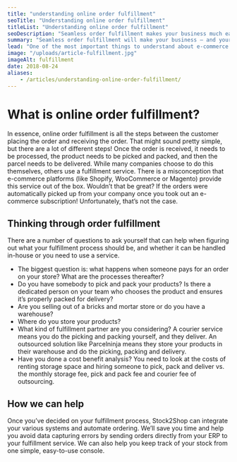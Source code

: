 ```yaml
---
title: "understanding online order fulfillment"
seoTitle: "Understanding online order fulfillment"
titleList: "Understanding online order fulfillment"
seoDescription: "Seamless order fulfillment makes your business much easier, while a complicated fulfillment process can slow everything down. Here's what you need to know."
summary: "Seamless order fulfillment will make your business – and your life – much easier. Here’s what you need to know, and how to think through order fulfillment."
lead: "One of the most important things to understand about e-commerce is the fulfillment process. Seamless fulfillment will make your business – and your life – much easier, while a complicated fulfillment process can slow everything down."
image: "/uploads/article-fulfillment.jpg"
imageAlt: fulfillment
date: 2018-08-24
aliases:
    - /articles/understanding-online-order-fulfillment/
---
```


# What is online order fulfillment?

In essence, online order fulfillment is all the steps between the customer placing the order and receiving the order. That might sound pretty simple, but there are a lot of different steps! Once the order is received, it needs to be processed, the product needs to be picked and packed, and then the parcel needs to be delivered. While many companies choose to do this themselves, others use a fulfillment service. There is a misconception that e-commerce platforms (like Shopify, WooCommerce or Magento) provide this service out of the box. Wouldn’t that be great? If the orders were automatically picked up from your company once you took out an e-commerce subscription! Unfortunately, that’s not the case.

## Thinking through order fulfillment

There are a number of questions to ask yourself that can help when figuring out what your fulfillment process should be, and whether it can be handled in-house or you need to use a service.

- The biggest question is: what happens when someone pays for an order on your store? What are the processes thereafter?
- Do you have somebody to pick and pack your products? Is there a dedicated person on your team who chooses the product and ensures it’s properly packed for delivery?
- Are you selling out of a bricks and mortar store or do you have a warehouse?
- Where do you store your products?
- What kind of fulfillment partner are you considering? A courier service means you do the picking and packing yourself, and they deliver. An outsourced solution like Parcelninja means they store your products in their warehouse and do the picking, packing and delivery.
- Have you done a cost benefit analysis? You need to look at the costs of renting storage space and hiring someone to pick, pack and deliver vs. the monthly storage fee, pick and pack fee and courier fee of outsourcing.

## How we can help

Once you’ve decided on your fulfillment process, Stock2Shop can integrate your various systems and automate ordering. We’ll save you time and help you avoid data capturing errors by sending orders directly from your ERP to your fulfillment service. We can also help you keep track of your stock from one simple, easy-to-use console.
